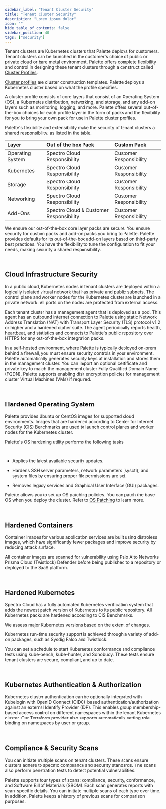 ```yaml
---
sidebar_label: "Tenant Cluster Security"
title: "Tenant Cluster Security"
description: "Lorem ipsum dolor"
icon: ""
hide_table_of_contents: false
sidebar_position: 40
tags: ["security"]
---
```


Tenant clusters are Kubernetes clusters that Palette deploys for customers. Tenant clusters can be launched in the
customer's choice of public or private cloud or bare metal environment. Palette offers complete flexibility and control
in designing these tenant clusters through a construct called [Cluster Profiles](../../glossary-all.md#cluster-profile).

[Cluster profiles](../../profiles/cluster-profiles/cluster-profiles.md) are cluster construction templates. Palette
deploys a Kubernetes cluster based on what the profile specifies.

A cluster profile consists of core layers that consist of an Operating System (OS), a Kubernetes distribution,
networking, and storage, and any add-on layers such as monitoring, logging, and more. Palette offers several
out-of-the-box choices for each profile layer in the form of packs and the flexibility for you to bring your own pack
for use in Palette cluster profiles.

Palette's flexibility and extensibility make the security of tenant clusters a shared responsibility, as listed in the
table.

| Layer            | Out of the box Pack                     | Custom Pack             |
| :--------------- | :-------------------------------------- | :---------------------- |
| Operating System | Spectro Cloud Responsibility            | Customer Responsibility |
| Kubernetes       | Spectro Cloud Responsibility            | Customer Responsibility |
| Storage          | Spectro Cloud Responsibility            | Customer Responsibility |
| Networking       | Spectro Cloud Responsibility            | Customer Responsibility |
| Add-Ons          | Spectro Cloud & Customer Responsibility | Customer Responsibility |

We ensure our out-of-the-box core layer packs are secure. You ensure security for custom packs and add-on packs you
bring to Palette. Palette provides defaults for its out-of-the-box add-on layers based on third-party best practices.
You have the flexibility to tune the configuration to fit your needs, making security a shared responsibility.

<br />

## Cloud Infrastructure Security

In a public cloud, Kubernetes nodes in tenant clusters are deployed within a logically isolated virtual network that has
private and public subnets. The control plane and worker nodes for the Kubernetes cluster are launched in a private
network. All ports on the nodes are protected from external access.

Each tenant cluster has a management agent that is deployed as a pod. This agent has an outbound internet connection to
Palette using static Network Address Translation (NAT) with Transport Layer Security (TLS) protocol v1.2 or higher and a
hardened cipher suite. The agent periodically reports health, heartbeat, and statistics and connects to Palette's public
repository over HTTPS for any out-of-the-box integration packs.

In a self-hosted environment, where Palette is typically deployed on-prem behind a firewall, you must ensure security
controls in your environment. Palette automatically generates security keys at installation and stores them in the
management cluster. You can import an optional certificate and private key to match the management cluster Fully
Qualified Domain Name (FQDN). Palette supports enabling disk encryption policies for management cluster Virtual Machines
(VMs) if required.

<br />

## Hardened Operating System

Palette provides Ubuntu or CentOS images for supported cloud environments. Images that are hardened according to Center
for Internet Security (CIS) Benchmarks are used to launch control planes and worker nodes for the Kubernetes cluster.

Palette's OS hardening utility performs the following tasks:

<br />

- Applies the latest available security updates.

- Hardens SSH server parameters, network parameters (sysctl), and system files by ensuring proper file permissions are
  set.

- Removes legacy services and Graphical User Interface (GUI) packages.

Palette allows you to set up OS patching policies. You can patch the base OS when you deploy the cluster. Refer to
[OS Patching](/clusters/cluster-management/os-patching) to learn more.

<br />

## Hardened Containers

Container images for various application services are built using distroless images, which have significantly fewer
packages and improve security by reducing attack surface.

All container images are scanned for vulnerability using Palo Alto Networks Prisma Cloud (Twistlock) Defender before
being published to a repository or deployed to the SaaS platform.

<br />

## Hardened Kubernetes

Spectro Cloud has a fully automated Kubernetes verification system that adds the newest patch version of Kubernetes to
its public repository. All Kubernetes packs are hardened according to CIS Benchmarks.

We assess major Kubernetes versions based on the extent of changes.

Kubernetes run-time security support is achieved through a variety of add-on packages, such as Sysdig Falco and
Twistlock.

You can set a schedule to start Kubernetes conformance and compliance tests using kube-bench, kube-hunter, and Sonobuoy.
These tests ensure tenant clusters are secure, compliant, and up to date.

<br />

## Kubernetes Authentication & Authorization

Kubernetes cluster authentication can be optionally integrated with Kubelogin with OpenID Connect (OIDC)-based
authentication/authorization against an external Identify Provider (IDP). This enables group membership-based access
control on different namespaces within the tenant Kubernetes cluster. Our Terraform provider also supports automatically
setting role binding on namespaces by user or group.

<br />

## Compliance & Security Scans

You can initiate multiple scans on tenant clusters. These scans ensure clusters adhere to specific compliance and
security standards. The scans also perform penetration tests to detect potential vulnerabilities.

Palette supports four types of scans: compliance, security, conformance, and Software Bill of Materials (SBOM). Each
scan generates reports with scan-specific details. You can initiate multiple scans of each type over time. In addition,
Palette keeps a history of previous scans for comparison purposes.
